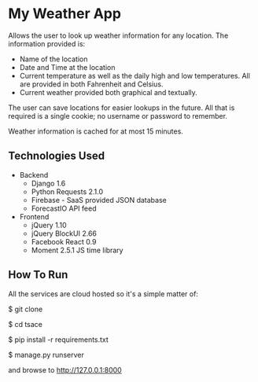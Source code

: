 # My Weather App

Allows the user to look up weather information for any location.  The information provided is:

* Name of the location
* Date and Time at the location
* Current temperature as well as the daily high and low temperatures.  All are provided in both Fahrenheit and Celsius.
* Current weather provided both graphical and textually.

The user can save locations for easier lookups in the future.  All that is required is a single cookie; no username or password to remember.

Weather information is cached for at most 15 minutes.

## Technologies Used

* Backend
	* Django 1.6
	* Python Requests 2.1.0
	* Firebase - SaaS provided JSON database
	* ForecastIO API feed
* Frontend
	* jQuery 1.10
	* jQuery BlockUI 2.66
	* Facebook React 0.9
	* Moment 2.5.1 JS time library
	
## How To Run

All the services are cloud hosted so it's a simple matter of:

$ git clone

$ cd tsace

$ pip install -r requirements.txt

$ manage.py runserver

and browse to http://127.0.0.1:8000